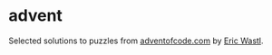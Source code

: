 # advent
Selected solutions to puzzles from [adventofcode.com](https://adventofcode.com) by [Eric Wastl](http://was.tl/).
